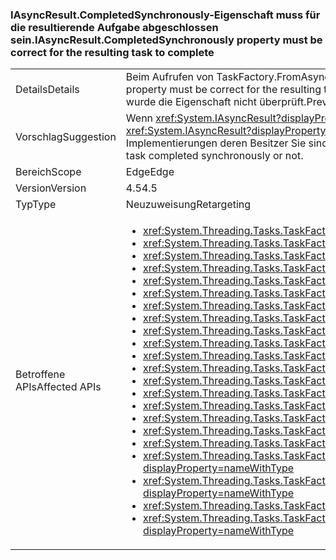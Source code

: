 ### <a name="iasyncresultcompletedsynchronously-property-must-be-correct-for-the-resulting-task-to-complete"></a><span data-ttu-id="fc0b1-101">IAsyncResult.CompletedSynchronously-Eigenschaft muss für die resultierende Aufgabe abgeschlossen sein.</span><span class="sxs-lookup"><span data-stu-id="fc0b1-101">IAsyncResult.CompletedSynchronously property must be correct for the resulting task to complete</span></span>

|   |   |
|---|---|
|<span data-ttu-id="fc0b1-102">Details</span><span class="sxs-lookup"><span data-stu-id="fc0b1-102">Details</span></span>|<span data-ttu-id="fc0b1-103">Beim Aufrufen von TaskFactory.FromAsync, die Implementierung der <xref:System.IAsyncResult.CompletedSynchronously> -Eigenschaft muss korrekt sein, damit die resultierende Aufgabe abgeschlossen.</span><span class="sxs-lookup"><span data-stu-id="fc0b1-103">When calling TaskFactory.FromAsync, the implementation of the <xref:System.IAsyncResult.CompletedSynchronously> property must be correct for the resulting task to complete.</span></span> <span data-ttu-id="fc0b1-104">Das heißt, die Eigenschaft muss für den Fall, und ausschließlich für den Fall, dass die Implementierung synchron abgeschlossen wurde, „true“ zurückgeben.</span><span class="sxs-lookup"><span data-stu-id="fc0b1-104">That is, the property must return true if, and only if, the implementation completed synchronously.</span></span> <span data-ttu-id="fc0b1-105">Zuvor wurde die Eigenschaft nicht überprüft.</span><span class="sxs-lookup"><span data-stu-id="fc0b1-105">Previously, the property was not checked.</span></span>|
|<span data-ttu-id="fc0b1-106">Vorschlag</span><span class="sxs-lookup"><span data-stu-id="fc0b1-106">Suggestion</span></span>|<span data-ttu-id="fc0b1-107">Wenn <xref:System.IAsyncResult?displayProperty=name> Implementierungen ordnungsgemäß für "true" Zurückgeben der <xref:System.IAsyncResult.CompletedSynchronously?displayProperty=name> Eigenschaft nur, wenn ein Task synchron abgeschlossen, dann kein Umbruch wird beachtet werden.</span><span class="sxs-lookup"><span data-stu-id="fc0b1-107">If <xref:System.IAsyncResult?displayProperty=name> implementations correctly return true for the <xref:System.IAsyncResult.CompletedSynchronously?displayProperty=name> property only when a task completed synchronously, then no break will be observed.</span></span> <span data-ttu-id="fc0b1-108">Benutzer sollten <xref:System.IAsyncResult?displayProperty=name> Implementierungen deren Besitzer Sie sind (sofern vorhanden) um sicherzustellen, dass sie, ob eine Aufgabe abgeschlossen wird, synchron oder nicht richtig ausgewertet.</span><span class="sxs-lookup"><span data-stu-id="fc0b1-108">Users should review <xref:System.IAsyncResult?displayProperty=name> implementations they own (if any) to ensure that they correctly evaluate whether a task completed synchronously or not.</span></span>|
|<span data-ttu-id="fc0b1-109">Bereich</span><span class="sxs-lookup"><span data-stu-id="fc0b1-109">Scope</span></span>|<span data-ttu-id="fc0b1-110">Edge</span><span class="sxs-lookup"><span data-stu-id="fc0b1-110">Edge</span></span>|
|<span data-ttu-id="fc0b1-111">Version</span><span class="sxs-lookup"><span data-stu-id="fc0b1-111">Version</span></span>|<span data-ttu-id="fc0b1-112">4.5</span><span class="sxs-lookup"><span data-stu-id="fc0b1-112">4.5</span></span>|
|<span data-ttu-id="fc0b1-113">Typ</span><span class="sxs-lookup"><span data-stu-id="fc0b1-113">Type</span></span>|<span data-ttu-id="fc0b1-114">Neuzuweisung</span><span class="sxs-lookup"><span data-stu-id="fc0b1-114">Retargeting</span></span>|
|<span data-ttu-id="fc0b1-115">Betroffene APIs</span><span class="sxs-lookup"><span data-stu-id="fc0b1-115">Affected APIs</span></span>|<ul><li><xref:System.Threading.Tasks.TaskFactory.FromAsync(System.IAsyncResult,System.Action{System.IAsyncResult})?displayProperty=nameWithType></li><li><xref:System.Threading.Tasks.TaskFactory.FromAsync(System.IAsyncResult,System.Action{System.IAsyncResult},System.Threading.Tasks.TaskCreationOptions)?displayProperty=nameWithType></li><li><xref:System.Threading.Tasks.TaskFactory.FromAsync(System.IAsyncResult,System.Action{System.IAsyncResult},System.Threading.Tasks.TaskCreationOptions,System.Threading.Tasks.TaskScheduler)?displayProperty=nameWithType></li><li><xref:System.Threading.Tasks.TaskFactory.FromAsync%60%601(System.IAsyncResult,System.Func{System.IAsyncResult,%60%600})?displayProperty=nameWithType></li><li><xref:System.Threading.Tasks.TaskFactory.FromAsync(System.Func{System.AsyncCallback,System.Object,System.IAsyncResult},System.Action{System.IAsyncResult},System.Object)?displayProperty=nameWithType></li><li><xref:System.Threading.Tasks.TaskFactory.FromAsync(System.Func{System.AsyncCallback,System.Object,System.IAsyncResult},System.Action{System.IAsyncResult},System.Object,System.Threading.Tasks.TaskCreationOptions)?displayProperty=nameWithType></li><li><xref:System.Threading.Tasks.TaskFactory.FromAsync%60%601(System.Func{%60%600,System.AsyncCallback,System.Object,System.IAsyncResult},System.Action{System.IAsyncResult},%60%600,System.Object)?displayProperty=nameWithType></li><li><xref:System.Threading.Tasks.TaskFactory.FromAsync%60%601(System.Func{%60%600,System.AsyncCallback,System.Object,System.IAsyncResult},System.Action{System.IAsyncResult},%60%600,System.Object,System.Threading.Tasks.TaskCreationOptions)?displayProperty=nameWithType></li><li><xref:System.Threading.Tasks.TaskFactory.FromAsync%60%601(System.Func{System.AsyncCallback,System.Object,System.IAsyncResult},System.Func{System.IAsyncResult,%60%600},System.Object)?displayProperty=nameWithType></li><li><xref:System.Threading.Tasks.TaskFactory.FromAsync%60%601(System.Func{System.AsyncCallback,System.Object,System.IAsyncResult},System.Func{System.IAsyncResult,%60%600},System.Object,System.Threading.Tasks.TaskCreationOptions)?displayProperty=nameWithType></li><li><xref:System.Threading.Tasks.TaskFactory.FromAsync%60%601(System.IAsyncResult,System.Func{System.IAsyncResult,%60%600},System.Threading.Tasks.TaskCreationOptions)?displayProperty=nameWithType></li><li><xref:System.Threading.Tasks.TaskFactory.FromAsync%60%601(System.IAsyncResult,System.Func{System.IAsyncResult,%60%600},System.Threading.Tasks.TaskCreationOptions,System.Threading.Tasks.TaskScheduler)?displayProperty=nameWithType></li><li><xref:System.Threading.Tasks.TaskFactory.FromAsync%60%602(System.Func{%60%600,%60%601,System.AsyncCallback,System.Object,System.IAsyncResult},System.Action{System.IAsyncResult},%60%600,%60%601,System.Object)?displayProperty=nameWithType></li><li><xref:System.Threading.Tasks.TaskFactory.FromAsync%60%602(System.Func{%60%600,%60%601,System.AsyncCallback,System.Object,System.IAsyncResult},System.Action{System.IAsyncResult},%60%600,%60%601,System.Object,System.Threading.Tasks.TaskCreationOptions)?displayProperty=nameWithType></li><li><xref:System.Threading.Tasks.TaskFactory.FromAsync%60%602(System.Func{%60%600,System.AsyncCallback,System.Object,System.IAsyncResult},System.Func{System.IAsyncResult,%60%601},%60%600,System.Object)?displayProperty=nameWithType></li><li><xref:System.Threading.Tasks.TaskFactory.FromAsync%60%602(System.Func{%60%600,System.AsyncCallback,System.Object,System.IAsyncResult},System.Func{System.IAsyncResult,%60%601},%60%600,System.Object,System.Threading.Tasks.TaskCreationOptions)?displayProperty=nameWithType></li><li><xref:System.Threading.Tasks.TaskFactory.FromAsync%60%603(System.Func{%60%600,%60%601,System.AsyncCallback,System.Object,System.IAsyncResult},System.Func{System.IAsyncResult,%60%602},%60%600,%60%601,System.Object)?displayProperty=nameWithType></li><li><xref:System.Threading.Tasks.TaskFactory.FromAsync%60%603(System.Func{%60%600,%60%601,%60%602,System.AsyncCallback,System.Object,System.IAsyncResult},System.Action{System.IAsyncResult},%60%600,%60%601,%60%602,System.Object)?displayProperty=nameWithType></li><li><xref:System.Threading.Tasks.TaskFactory.FromAsync%60%603(System.Func{%60%600,%60%601,%60%602,System.AsyncCallback,System.Object,System.IAsyncResult},System.Action{System.IAsyncResult},%60%600,%60%601,%60%602,System.Object,System.Threading.Tasks.TaskCreationOptions)?displayProperty=nameWithType></li><li><xref:System.Threading.Tasks.TaskFactory.FromAsync%60%603(System.Func{%60%600,%60%601,System.AsyncCallback,System.Object,System.IAsyncResult},System.Func{System.IAsyncResult,%60%602},%60%600,%60%601,System.Object,System.Threading.Tasks.TaskCreationOptions)?displayProperty=nameWithType></li><li><xref:System.Threading.Tasks.TaskFactory.FromAsync%60%604(System.Func{%60%600,%60%601,%60%602,System.AsyncCallback,System.Object,System.IAsyncResult},System.Func{System.IAsyncResult,%60%603},%60%600,%60%601,%60%602,System.Object)?displayProperty=nameWithType></li><li><xref:System.Threading.Tasks.TaskFactory.FromAsync%60%604(System.Func{%60%600,%60%601,%60%602,System.AsyncCallback,System.Object,System.IAsyncResult},System.Func{System.IAsyncResult,%60%603},%60%600,%60%601,%60%602,System.Object,System.Threading.Tasks.TaskCreationOptions)?displayProperty=nameWithType></li></ul>|

